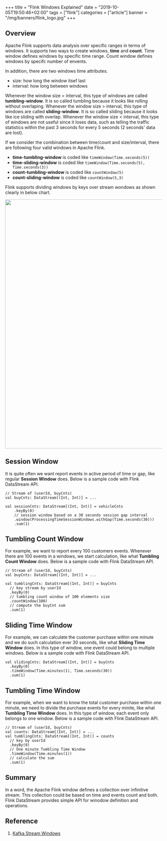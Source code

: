 +++
title = "Flink Windows Explained"
date = "2019-10-05T19:50:46+02:00"
tags = ["flink"]
categories = ["article"]
banner = "/img/banners/flink_logo.jpg"
+++

## Overview
Apache Flink supports data analysis over specific ranges in terms of windows. It supports two ways to create windows, **time** and **count**. Time window defines windows by specific time range. Count window defines windows by specifc number of envents.

In addition, there are two windows time attributes.

* size: how long the window itsef last
* interval: how long between windows

Whenever the window size = interval, this type of windows are called **tumbling-window**. It is so called tumbling because it looks like rolling without overlaping. Whenever the window size > interval, this type of windows are called **sliding-window**. It is so called sliding because it looks like ice sliding with overlap. Whenever the window size < interval, this type of windows are not useful since it loses data, such as telling the traffic statistics within the past 3 seconds for every 5 seconds (2 seconds' data are lost). 

If we consider the combination between time/count and size/interval, there are following four valid windows in Apache Flink.

* **time-tumbling-window** is coded like ```timeWindow(Time.seconds(5))```
* **time-sliding-window** is coded like ```timeWindow(Time.seconds(5), Time.seconds(3))```
* **count-tumbling-window** is coded like ```countWindow(5)```
* **count-sliding-window** is coded like ```countWindow(5,3)```

Flink supports dividing windows by keys over stream wondows as shown clearly in below chart.

<p align="center"><img src="/img/banners/flink_wondows.png" width="800"></p>

## Session Window
It is quite often we want report events in active period of time or gap, like regular **Session Window** does. Below is a sample code with Flink DataStream API.

```
// Stream of (userId, buyCnts)
val buyCnts: DataStream[(Int, Int)] = ...
    
val sessionCnts: DataStream[(Int, Int)] = vehicleCnts
    .keyBy(0)
    // session window based on a 30 seconds session gap interval 
    .window(ProcessingTimeSessionWindows.withGap(Time.seconds(30)))
    .sum(1)
```

## Tumbling Count Window
For example, we want to report every 100 customers events. Whenever there are 100 events in a windows, we start calculation, like what **Tumbling Count Window** does. Below is a sample code with Flink DataStream API.

```
// Stream of (userId, buyCnts)
val buyCnts: DataStream[(Int, Int)] = ...

val tumblingCnts: DataStream[(Int, Int)] = buyCnts
  // key stream by userId
  .keyBy(0)
  // tumbling count window of 100 elements size
  .countWindow(100)
  // compute the buyCnt sum 
  .sum(1)
```

## Sliding Time Window
For example, we can calculate the customer purchase within one minute and we do such calculation ever 30 seconds, like what **Sliding Time Window** does. In this type of window, one event could belong to multiple windows. Below is a sample code with Flink DataStream API.

```
val slidingCnts: DataStream[(Int, Int)] = buyCnts
  .keyBy(0) 
  .timeWindow(Time.minutes(1), Time.seconds(30))
  .sum(1)
```

## Tumbling Time Window
For example, when we want to know the total customer purchase within one minute, we need to divide the purchase events for every minite, like what **Tumbling Time Window** does. In this type of window, each event only belongs to one window. Below is a sample code with Flink DataStream API.

```
// Stream of (userId, buyCnts)
val counts: DataStream[(Int, Int)] = ...
val tumblingCnts: DataStream[(Int, Int)] = counts
  // key by userId
  .keyBy(0) 
  // One minute Tumbling Time Window
  .timeWindow(Time.minutes(1))
  // calculate the sum
  .sum(1) 
```

## Summary
In a word, the Apache Flink window defines a collection over infinitive stream. This collection could be based on time and events count and both. Flink DataStream provides simple API for winodow definition and operations.

## Reference
1. [Kafka Stream Windows](https://github.com/datafibers/simple_stream/tree/master/df_stream_kafka)